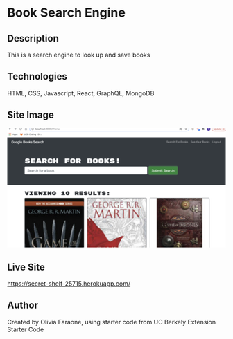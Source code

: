 # Book Search Engine

## Description
This is a search engine to look up and save books

## Technologies
HTML, CSS, Javascript, React, GraphQL, MongoDB

## Site Image
![Web Page Image](/webpage.png)

## Live Site
https://secret-shelf-25715.herokuapp.com/

## Author
Created by Olivia Faraone, using starter code from UC Berkely Extension Starter Code
